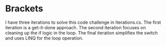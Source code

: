 # Brackets
I have three iterations to solve this code challenge in Iterations.cs.
The first iteration is a get-it-done approach.
The second iteration focuses on cleaning up the if logic in the loop.
The final iteration simplifies the switch and uses LINQ for the loop operation.
